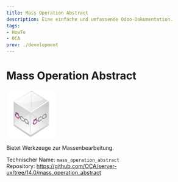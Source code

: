 ```yaml
---
title: Mass Operation Abstract
description: Eine einfache und umfassende Odoo-Dokumentation.
tags:
- HowTo
- OCA
prev: ./development
---
```

# Mass Operation Abstract
![icon_oca_app](assets/icon_oca_app.png)

Bietet Werkzeuge zur Massenbearbeitung.

Technischer Name: `mass_operation_abstract`\
Repository: <https://github.com/OCA/server-ux/tree/14.0/mass_operation_abstract>
